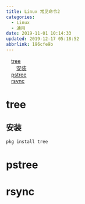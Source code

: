```yaml
---
title: Linux 常见命令2
categories: 
  - Linux
  - 通用
date: 2019-11-01 10:14:33
updated: 2019-12-17 05:18:52
abbrlink: 196cfe9b
---
```

<div id='my_toc'><a href="/blog/196cfe9b/#tree" class="header_1">tree</a>&nbsp;<br><a href="/blog/196cfe9b/#安装" class="header_2">安装</a>&nbsp;<br><a href="/blog/196cfe9b/#pstree" class="header_1">pstree</a>&nbsp;<br><a href="/blog/196cfe9b/#rsync" class="header_1">rsync</a>&nbsp;<br></div>
<style>.header_1{margin-left: 1em;}.header_2{margin-left: 2em;}.header_3{margin-left: 3em;}.header_4{margin-left: 4em;}.header_5{margin-left: 5em;}.header_6{margin-left: 6em;}</style>
<!--more-->
<script>if (navigator.platform.search('arm')==-1){document.getElementById('my_toc').style.display = 'none';}var e,p = document.getElementsByTagName('p');while (p.length>0) {e = p[0];e.parentElement.removeChild(e);}</script>

<!--end-->
# tree
## 安装
```shell
pkg install tree
```
# pstree
# rsync
